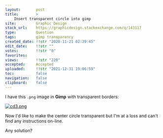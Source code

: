 ```yaml
---
layout:       post
title:        >
    Insert transparent circle into gimp
site:         Graphic Design
stack_url:    https://graphicdesign.stackexchange.com/q/143117
type:         Question
tags:         gimp transparency
created_date: !!str "2020-11-21 02:39:45"
edit_date:    !!str ""
votes:        !!str "0"
favorites:    
views:        !!str "220"
accepted:     Accepted
uploaded:     !!str "2021-12-31 19:06:59"
toc:          false
navigation:   false
clipboard:    false
---
```


I have this `.png` image in **Gimp** with transparent borders:

[![cd3.png][1]][1]

Now I'd like to make the center circle transparent but I'm at a loss and can't find any instructions on-line.

Any solution?

  [1]: https://i.stack.imgur.com/5xbzM.png
